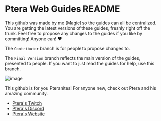 # Ptera Web Guides README

This github was made by me (Magic) so the guides can all be centralized. You are getting the latest versions
of these guides, freshly right off the trunk. 
Feel free to propose any changes to the guides if you like by committing! Anyone can! ♥

The `Contributor` branch is for people to propose changes to.

The `Final Version` branch reflects the main version of the guides, presented to people.
If you want to just read the guides for help, use this branch.

![image](https://user-images.githubusercontent.com/125587294/219458523-8aff9ee4-120d-4e1d-8296-a8ed4ec99512.png)

This github is for you Pteranites! For anyone new, check out Ptera and his amazing community.

* [Ptera's Twitch](https://www.twitch.tv/ptera_xd)
* [Ptera's Discord](https://discord.com/invite/VBHSGT4TbR)
* [Ptera's Website](https://www.ptera.tv/)
